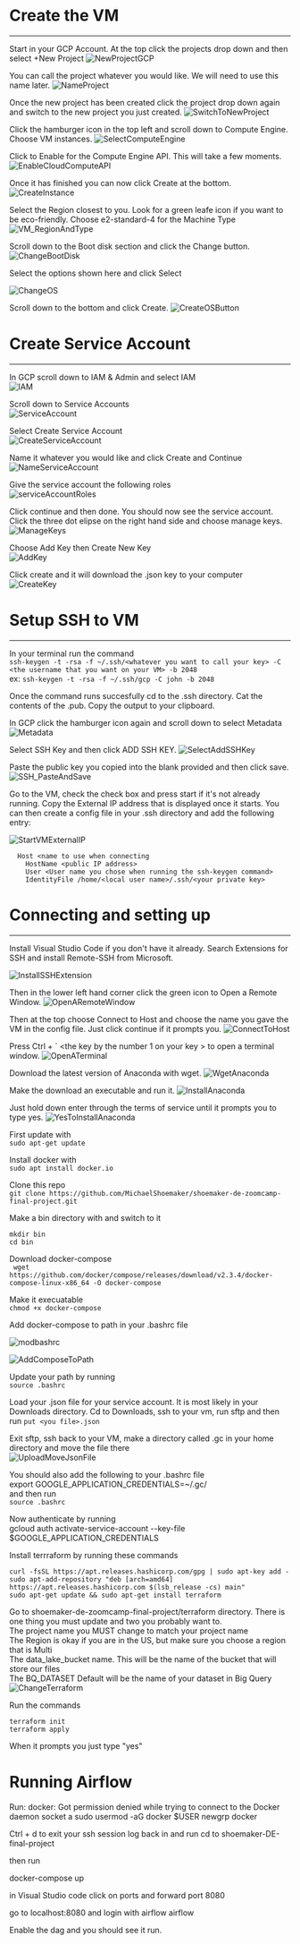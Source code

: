 # Create the VM
---
Start in your GCP Account. At the top click the projects drop down and then select +New Project
![NewProjectGCP](https://user-images.githubusercontent.com/7443591/160303897-0491326d-90c5-4be2-8189-1347c0d1955a.png)<br>

You can call the project whatever you would like. We will need to use this name later.
![NameProject](https://user-images.githubusercontent.com/7443591/160303944-c85df7fd-3d34-4e09-80fa-690cec7f274a.png)<br>

Once the new project has been created click the project drop down again and switch to the new project you just created.
![SwitchToNewProject](https://user-images.githubusercontent.com/7443591/160303955-10725499-016a-49a0-a75e-2d2a172af1c0.png)<br>

Click the hamburger icon in the top left and scroll down to Compute Engine. Choose VM instances.
![SelectComputeEngine](https://user-images.githubusercontent.com/7443591/160303984-5d5d2f1a-5375-446c-b3de-162c10f59b16.png)<br>

Click to Enable for the Compute Engine API. This will take a few moments.
![EnableCloudComputeAPI](https://user-images.githubusercontent.com/7443591/160304015-1359de1b-d1f5-45cf-b1af-29f50c365e44.png)<br>

Once it has finished you can now click Create at the bottom. 
![CreateInstance](https://user-images.githubusercontent.com/7443591/160304046-1b12ad3a-f0e4-4a81-ab03-2478ab03c3ec.png)<br>

Select the Region closest to you. Look for a green leafe icon if you want to be eco-friendly. Choose e2-standard-4 for the Machine Type
![VM_RegionAndType](https://user-images.githubusercontent.com/7443591/160304100-7b788c40-f5a9-401f-b341-96c95791a802.png)<br>

Scroll down to the Boot disk section and click the Change button. 
![ChangeBootDisk](https://user-images.githubusercontent.com/7443591/160304137-b76e369c-6718-4567-be4c-4f2f685adbd7.png)<br>

Select the options shown here and click Select

![ChangeOS](https://user-images.githubusercontent.com/7443591/160304150-d4e7ea43-8ab5-4a9f-ad5f-87bb2aa9f2c1.png)<br>

Scroll down to the bottom and click Create. 
![CreateOSButton](https://user-images.githubusercontent.com/7443591/160304196-94dc834c-0d76-493e-8011-b6d5c190c4d5.png)<br>

# Create Service Account
---
In GCP scroll down to IAM & Admin and select IAM<br>
![IAM](https://user-images.githubusercontent.com/7443591/160307298-2d6f0f75-179d-4110-8eaf-5a88437cd39c.png)<br>


Scroll down to Service Accounts<br>
![ServiceAccount](https://user-images.githubusercontent.com/7443591/160307321-c48b5677-9f11-43cc-9a9c-c6a168b43de5.png)<br>

Select Create Service Account<br>
![CreateServiceAccount](https://user-images.githubusercontent.com/7443591/160307333-a1975b81-eb75-47cf-ab0d-917dbdece8e4.png)<br>

Name it whatever you would like and click Create and Continue<br>
![NameServiceAccount](https://user-images.githubusercontent.com/7443591/160307376-bb4f191e-3a02-43b0-955b-cd8094163cf7.png)<br>

Give the service account the following roles<br>
![serviceAccountRoles](https://user-images.githubusercontent.com/7443591/160307396-10560756-84cd-489e-9dbe-e2d05e22d8dc.png)<br>

Click continue and then done. You should now see the service account. Click the three dot elipse on the right hand side and choose manage keys.<br>
![ManageKeys](https://user-images.githubusercontent.com/7443591/160307479-af264fdc-5500-440e-bef1-c0773541091b.png)<br>

Choose Add Key then Create New Key<br>
![AddKey](https://user-images.githubusercontent.com/7443591/160307539-aa50578a-514c-4e6a-9483-9a24353e544c.png)<br>

Click create and it will download the .json key to your computer<br>
![CreateKey](https://user-images.githubusercontent.com/7443591/160307568-b6bfcb42-d053-432a-8982-374c9b23f1da.png)<br>


# Setup SSH to VM
---
In your terminal run the command<br>
```ssh-keygen -t -rsa -f ~/.ssh/<whatever you want to call your key> -C <the username that you want on your VM> -b 2048```
<br>
ex:
```ssh-keygen -t -rsa -f ~/.ssh/gcp -C john -b 2048```

Once the command runs succesfully cd to the .ssh directory. Cat the contents of the <whatever you called your key>.pub. Copy the output to your clipboard.

In GCP click the hamburger icon again and scroll down to select Metadata
![Metadata](https://user-images.githubusercontent.com/7443591/160304715-63365049-f62c-4ad0-beef-48571a2abfb5.png)<br>
  
Select SSH Key and then click ADD SSH KEY.
![SelectAddSSHKey](https://user-images.githubusercontent.com/7443591/160304738-c1859228-b734-49eb-a68c-a0c7b1fd21b5.png)<br>
  
Paste the public key you copied into the blank provided and then click save.
![SSH_PasteAndSave](https://user-images.githubusercontent.com/7443591/160304842-5f4a2d15-51fc-48e3-92dc-1ae49b8ec3c2.png)

Go to the VM, check the check box and press start if it's not already running. Copy the External IP address that is displayed once it starts. You can then create a config file in your .ssh directory and add the following entry:<br>


![StartVMExternalIP](https://user-images.githubusercontent.com/7443591/160305325-562a85f4-a079-424a-99d9-2f716cb7ca41.png)

  
```
  Host <name to use when connecting
    HostName <public IP address>
    User <User name you chose when running the ssh-keygen command>
    IdentityFile /home/<local user name>/.ssh/<your private key>
```

# Connecting and setting up
---
Install Visual Studio Code if you don't have it already. Search Extensions for SSH and install Remote-SSH from Microsoft.
  
![InstallSSHExtension](https://user-images.githubusercontent.com/7443591/160305404-99508aa5-82fd-46a1-9e09-c1061a5f378d.png)<br>
  
  
Then in the lower left hand corner click the green icon to Open a Remote Window.
![OpenARemoteWindow](https://user-images.githubusercontent.com/7443591/160305492-d771aee3-3c50-4790-b9e1-e9f0a89109ad.png)<br>
  

Then at the top choose Connect to Host and choose the name you gave the VM in the config file. Just click continue if it prompts you.
![ConnectToHost](https://user-images.githubusercontent.com/7443591/160305604-eeef8024-b846-46f9-8cd0-ee4eb394d9be.png)<br>
  
  
Press Ctrl + ` <the key by the number 1 on your key > to open a terminal window.
![OpenATerminal](https://user-images.githubusercontent.com/7443591/160305803-82c447a5-ec61-4525-8107-31a4560536cb.png)<br>
  
Download the latest version of Anaconda with wget.
![WgetAnaconda](https://user-images.githubusercontent.com/7443591/160305821-c3fd292d-8d90-40d6-b965-71f2a85134d5.png)<br>
  
Make the download an executable and run it.
![InstallAnaconda](https://user-images.githubusercontent.com/7443591/160305843-927d47d9-41b7-4e99-82fa-cb22022113cf.png)<br>
  
Just hold down enter through the terms of service until it prompts you to type yes.
![YesToInstallAnaconda](https://user-images.githubusercontent.com/7443591/160305850-f228525f-1558-427d-a197-755aef8a70c9.png)

First update with<br>
```sudo apt-get update```
  
Install docker with<br>
```sudo apt install docker.io```

Clone this repo<br>
```git clone https://github.com/MichaelShoemaker/shoemaker-de-zoomcamp-final-project.git```
  
Make a bin directory with and switch to it<br>
```
mkdir bin
cd bin
```
  
Download docker-compose<br>
``` wget https://github.com/docker/compose/releases/download/v2.3.4/docker-compose-linux-x86_64 -O docker-compose```
  
Make it execuatable<br>
```chmod +x docker-compose```
  

Add docker-compose to path in your .bashrc file<br>

![modbashrc](https://user-images.githubusercontent.com/7443591/160306744-c50d5324-e523-4709-921e-2be484cf0f0e.png)

![AddComposeToPath](https://user-images.githubusercontent.com/7443591/160306747-08b16b41-a22d-41d7-b704-258770a3fc20.png)

Update your path by running<br>
```source .bashrc```

Load your .json file for your service account. It is most likely in your Downloads directory. Cd to Downloads, ssh to your vm, run sftp and then run
```put <you file>.json```
  
Exit sftp, ssh back to your VM, make a directory called .gc in your home directory and move the file there<br>
![UploadMoveJsonFile](https://user-images.githubusercontent.com/7443591/160308143-90c21058-a50b-44f8-98e4-e2f1e9766ce0.png)

You should also add the following to your .bashrc file<br>
export GOOGLE_APPLICATION_CREDENTIALS=~/.gc/<your json file><br>
and then run<br>
```source .bashrc```
  
Now authenticate by running<br>
gcloud auth activate-service-account --key-file $GOOGLE_APPLICATION_CREDENTIALS<br>
  
Install terrraform by running these commands<br>
```
curl -fsSL https://apt.releases.hashicorp.com/gpg | sudo apt-key add -
sudo apt-add-repository "deb [arch=amd64] https://apt.releases.hashicorp.com $(lsb_release -cs) main"
sudo apt-get update && sudo apt-get install terraform
```
Go to shoemaker-de-zoomcamp-final-project/terraform directory. There is one thing you must update and two you probably want to.<br>
The project name you MUST change to match your project name<br>
The Region is okay if you are in the US, but make sure you choose a region that is Multi<br>
The data_lake_bucket name. This will be the name of the bucket that will store our files<br>
The BQ_DATASET Default will be the name of your dataset in Big Query<br>
![ChangeTerraform](https://user-images.githubusercontent.com/7443591/160309612-77a3eb67-474b-41ab-a7c9-618ff574953c.png)<br>

Run the commands<br>
```
terraform init
terraform apply
```
When it prompts you just type "yes"

# Running Airflow

Run:
docker: Got permission denied while trying to connect to the Docker daemon socket a
sudo usermod -aG docker $USER
newgrp docker

Ctrl + d to exit your ssh session
log back in and run
cd to shoemaker-DE-final-project

then run
  
docker-compose up
  
in Visual Studio code click on ports and forward port 8080
  
go to localhost:8080
and login with airflow airflow
  
Enable the dag and you should see it run.
  

